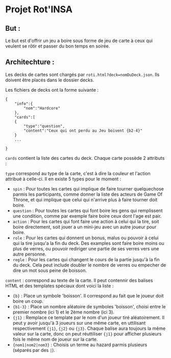 # Projet Rot'INSA

## But :

Le but est d'offrir un jeu a boire sous forme de jeu de carte à ceux qui veulent se rôtir et passer du bon temps en soirée.

## Architechture :

Les decks de cartes sont chargés par `roti.html?deck=nomDuDeck.json`. Ils doivent être placés dans le dossier decks.

Les fichiers de decks ont la forme suivante :

	{
		"info":{
			"nom":"Hardcore"
		},
		"cards":[
		{
			"type":"question",
			"content":"Ceux qui ont perdu au Jeu boivent {b2-4}"
		}
		...

	}

`cards` contient la liste des cartes du deck. Chaque carte possède 2 attributs :

`type` correspond au type de la carte, c'est à dire la couleur et l'action attribué à celle-ci. Il en existe 5 types pour le moment :

 - `spin` : Pour toutes les cartes qui implique de faire tourner quelquechose parmis les participants, comme donner la liste des acteurs de Game Of Throne, et qui implique que celui qui n'arrive plus à faire tourner doit boire.
 - `question` : Pour toutes les cartes qui font boire les gens qui remplissent une condition, comme par exemple faire boire ceux dont l'age est pair.
 - `action` : Pour les cartes qui font faire une action à celui qui la tire, soit boire directement, soit jouer a un mini-jeu avec un autre joueur pour boire.
 - `role` : Pour les cartes qui donnent un bonus, malus ou pouvoir à celui qui la tire jusqu'a la fin du deck. Des examples sont faire boire moins ou plus de verres, ou pouvoir rediriger une partie de ses verres vers une autre personne.
 - `regle` : Pour les cartes qui changent le cours de la partie jusqu'à la fin du deck. Cela peut include doubler le nombre de verres ou empecher de dire un mot sous peine de boisson.

`content` : correspond au texte de la carte. Il peut contennir des balises HTML et des templates spéciaux dont voici la liste :

 - `{b}` : Place un symbole 'boisson'. Il correspond au fait que le joueur doit boire un coup.
 - `{b1-3}` : Place un nombre aléatoire de symboles 'boisson', choisi entre le premier nombre (ici 1) et le 2ème nombre (ici 3).
 - `{j1}` : Remplace ce template par le nom d'un joueur tiré aléatoirement. Il peut y avoir jusqu'à 3 joueurs sur une même carte, en uttilisant respectivement `{j1}`, `{j2}` ou `{j3}`. Chaque balise aura toujours la même valeur sur la carte, donc on peut réuttiliser `{j1}` pour afficher plusieurs fois le même nom de joueur sur la carte.
 - `{nom1|nom2|nom3}` : Choisis un terme au hazard parmis plusieurs (séparés par des `|`).